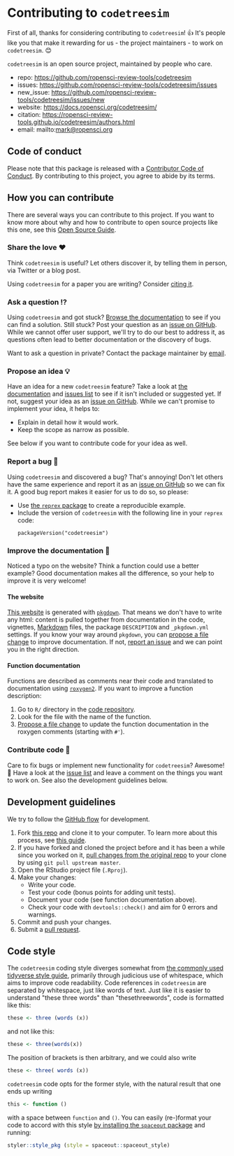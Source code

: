 # Contributing to `codetreesim`

<!-- This CONTRIBUTING.md is adapted from https://gist.github.com/peterdesmet/e90a1b0dc17af6c12daf6e8b2f044e7c -->

First of all, thanks for considering contributing to `codetreesim`! 👍 It's
people like you that make it rewarding for us - the project maintainers - to
work on `codetreesim`. 😊

`codetreesim` is an open source project, maintained by people who care.

- repo: https://github.com/ropensci-review-tools/codetreesim
- issues: https://github.com/ropensci-review-tools/codetreesim/issues
- new_issue: https://github.com/ropensci-review-tools/codetreesim/issues/new
- website: https://docs.ropensci.org/codetreesim/
- citation: https://ropensci-review-tools.github.io/codetreesim/authors.html
- email: mailto:mark@ropensci.org

## Code of conduct

Please note that this package is released with a [Contributor Code of
Conduct](https://ropensci.org/code-of-conduct/). By contributing to this
project, you agree to abide by its terms.

## How you can contribute

There are several ways you can contribute to this project. If you want to know
more about why and how to contribute to open source projects like this one, see
this [Open Source Guide](https://opensource.guide/how-to-contribute/).

### Share the love ❤️

Think `codetreesim` is useful? Let others discover it, by telling them in person,
via Twitter or a blog post.

Using `codetreesim` for a paper you are writing? Consider [citing
it](https://github.com/ropensci-review-tools/codetreesim/blob/main/inst/CITATION).

### Ask a question ⁉️

Using `codetreesim` and got stuck? [Browse the
documentation](https://docs.ropensci.org/codetreesim/) to see if you can find a
solution. Still stuck? Post your question as an [issue on
GitHub](https://github.com/ropensci-review-tools/codetreesim/issues). While we
cannot offer user support, we'll try to do our best to address it, as questions
often lead to better documentation or the discovery of bugs.

Want to ask a question in private? Contact the package maintainer by
[email](mailto:mark@ropensci.org).

### Propose an idea 💡

Have an idea for a new `codetreesim` feature? Take a look at [the
documentation](https://docs.ropensci.org/codetreesim/) and [issues
list](https://github.com/ropensci-review-tools/codetreesim/issues) to see if it
isn't included or suggested yet. If not, suggest your idea as an [issue on
GitHub](https://github.com/ropensci-review-tools/codetreesim/issues/new).
While we can't promise to implement your idea, it helps to:

* Explain in detail how it would work.
* Keep the scope as narrow as possible.

See below if you want to contribute code for your idea as well.

### Report a bug 🐛

Using `codetreesim` and discovered a bug? That's annoying! Don't let others have
the same experience and report it as an [issue on
GitHub](https://github.com/ropensci-review-tools/codetreesim/issues/new) so we can
fix it. A good bug report makes it easier for us to do so, so please:

- Use [the `reprex` package](https://reprex.tidyverse.org) to create a
  reproducible example.
- Include the version of `codetreesim` with the following line in your `reprex`
  code:
  ```
  packageVersion("codetreesim")
  ```

### Improve the documentation 📖

Noticed a typo on the website? Think a function could use a better example?
Good documentation makes all the difference, so your help to improve it is very
welcome!

#### The website

[This website](https://docs.ropensci.org/codetreesim/) is generated with
[`pkgdown`](http://pkgdown.r-lib.org/). That means we don't have to write any
html: content is pulled together from documentation in the code, vignettes,
[Markdown](https://guides.github.com/features/mastering-markdown/) files, the
package `DESCRIPTION` and `_pkgdown.yml` settings. If you know your way around
`pkgdown`, you can [propose a file
change](https://help.github.com/articles/editing-files-in-another-user-s-repository/)
to improve documentation. If not, [report an
issue](https://github.com/ropensci-review-tools/codetreesim/issues/new) and we can
point you in the right direction.

#### Function documentation

Functions are described as comments near their code and translated to
documentation using [`roxygen2`](https://klutometis.github.io/roxygen/). If you
want to improve a function description:

1. Go to `R/` directory in the [code
   repository](https://github.com/ropensci-review-tools/codetreesim/tree/main/R).
2. Look for the file with the name of the function.
3. [Propose a file
   change](https://help.github.com/articles/editing-files-in-another-user-s-repository/)
   to update the function documentation in the roxygen comments (starting with
   `#'`).

### Contribute code 📝

Care to fix bugs or implement new functionality for `codetreesim`? Awesome! 👏
Have a look at the [issue
list](https://github.com/ropensci-review-tools/codetreesim/issues) and leave a
comment on the things you want to work on. See also the development guidelines
below.

## Development guidelines

We try to follow the [GitHub
flow](https://guides.github.com/introduction/flow/) for development.

1. Fork [this repo](https://github.com/ropensci-review-tools/codetreesim/) and
   clone it to your computer. To learn more about this process, see [this
   guide](https://guides.github.com/activities/forking/).
2. If you have forked and cloned the project before and it has been a while
   since you worked on it, [pull changes from the original
   repo](https://help.github.com/articles/merging-an-upstream-repository-into-your-fork/)
   to your clone by using `git pull upstream master`.
3. Open the RStudio project file (`.Rproj`).
4. Make your changes:
    * Write your code.
    * Test your code (bonus points for adding unit tests).
    * Document your code (see function documentation above).
    * Check your code with `devtools::check()` and aim for 0 errors and warnings.
5. Commit and push your changes.
6. Submit a [pull
   request](https://guides.github.com/activities/forking/#making-a-pull-request).

## Code style

The `codetreesim` coding style diverges somewhat from [the commonly used tidyverse
style guide](https://style.tidyverse.org/syntax.html#spacing), primarily
through judicious use of
whitespace, which aims to improve code readability. Code references in
`codetreesim` are separated by whitespace, just like words of text. Just like it
is easier to understand "these three words" than "thesethreewords", code is 
formatted like this:

``` r
these <- three (words (x))
```

and not like this:

``` r
these <- three(words(x))
```

The position of brackets is then arbitrary, and we could also write

``` r
these <- three( words (x))
```

`codetreesim` code opts for the former style, with the natural result that one
ends up writing

```r
this <- function ()
```

with a space between `function` and `()`. You can easily (re-)format your code
to accord with this style [by installing the `spaceout`
package](https://github.com/ropensci-review-tools/spaceout) and running:

```r
styler::style_pkg (style = spaceout::spaceout_style)
```
